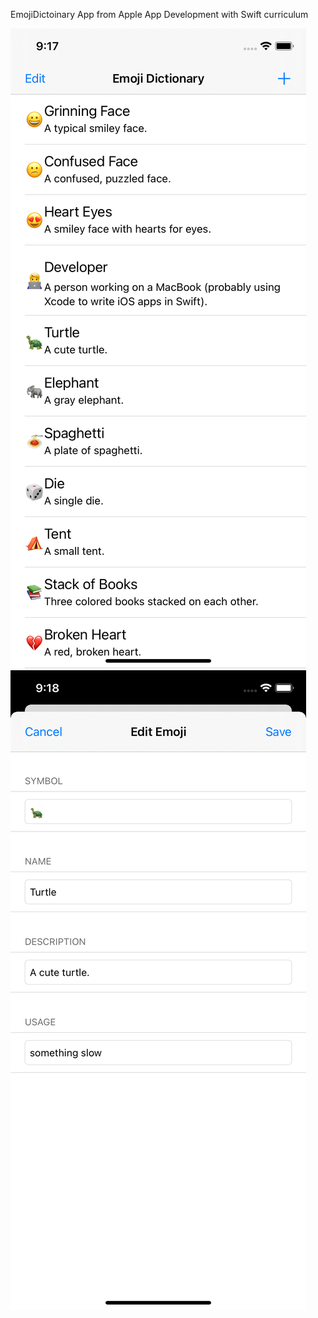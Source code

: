 EmojiDictoinary App from Apple App Development with Swift curriculum

![Screenshot 1](https://github.com/gurinfilipp/EmojiDictionary/blob/main/EmojiDictionary/Screenshots/Screenshot01.png?raw=true)
![Screenshot 2](https://github.com/gurinfilipp/EmojiDictionary/blob/main/EmojiDictionary/Screenshots/Screenshot02.png?raw=true)
